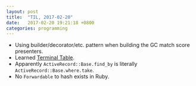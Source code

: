 ```yaml
---
layout: post
title:  "TIL, 2017-02-20"
date:   2017-02-20 19:21:18 +0800
categories: programming
---
```

- Using builder/decorator/etc. pattern when building the GC match score presenters.
- Learned [Terminal Table](http://github.com/tj/terminal-table).
- Apparently `ActiveRecord::Base.find_by` is literally `ActiveRecord::Base.where.take`.
- No `Forwardable` to hash exists in Ruby.

